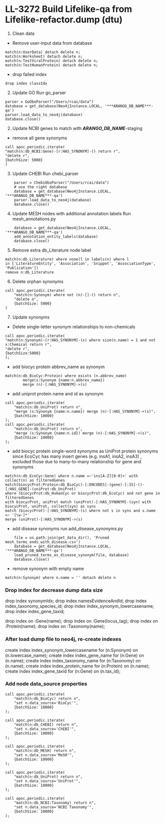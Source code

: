 # LL-3272 Build Lifelike-qa from Lifelike-refactor.dump (dtu)

1. Clean data

- Remove user-input data from database

```
match(n:UserData) detach delete n;
match(n:Worksheet) detach delete n;
match(n:TestViralProtein) detach delete n;
match(n:TestHumanProtein) detach delete n;
```

- drop failed index

```
drop index classIdx
```

2. Update GO
   Run go_parser

```
parser = GoOboParser("/Users/rcai/data")
database = get_database(Neo4jInstance.LOCAL, '***ARANGO_DB_NAME***-qa')
parser.load_data_to_neo4j(database)
database.close()
```

2. Update NCBI genes to match with ***ARANGO_DB_NAME***-staging

- remove all gene synonyms

```
call apoc.periodic.iterate(
"match(n:db_NCBI:Gene)-[r:HAS_SYNONYM]-() return r",
"delete r",
{batchSize: 5000}
)
```

3. Update CHEBI
   Run chebi_parser

```
    parser = ChebiOboParser("/Users/rcai/data")
    # use the right database
    database = get_database(Neo4jInstance.LOCAL, '***ARANGO_DB_NAME***-qa')
    parser.load_data_to_neo4j(database)
    database.close()
```

4. Update MESH nodes with additional annotation labels
   Run mesh_annotations.py

```
    database = get_database(Neo4jInstance.LOCAL, '***ARANGO_DB_NAME***-qa')
    add_annotation_entity_labels(database)
    database.close()
```

5. Remove extra db_Literature node label

```
match(n:db_Literature) where none(l in labels(n) where l
in ['LiteratureEntity', 'Association', 'Snippet', 'AssociationType', 'Publication'])
remove n:db_Literature
```

6. Delete orphan synonyms

```
call apoc.periodic.iterate(
    "match(n:Synonym) where not (n)-[]-() return n",
    "delete n",
    {batchSize: 5000}
)
```

7. Update synonyms

- Delete single-letter synonym relationships to non-chemicals

```
call apoc.periodic.iterate(
"match(n:Synonym)-[r:HAS_SYNONYM]-(x) where size(n.name) = 1 and not x:Chemical return r",
"delete r",
{batchSize:5000}
);
```

- add biocyc protein abbrev_name as synonym

```
match(n:db_BioCyc:Protein) where exists (n.abbrev_name)
        merge(s:Synonym {name:n.abbrev_name})
        merge (n)-[:HAS_SYNONYM]->(s)
```

- add uniprot protein name and id as synonym

```
call apoc.periodic.iterate(
    "match(n:db_UniProt) return n",
    "merge (s:Synonym {name:n.name}) merge (n)-[:HAS_SYNONYM]->(s)",
    {batchSize: 10000}
);
call apoc.periodic.iterate(
    "match(n:db_UniProt) return n",
    "merge (s:Synonym {name:n.id}) merge (n)-[:HAS_SYNONYM]->(s)",
    {batchSize: 10000}
);

```

- add biocyc protein single-word synonyms as UniProt protein synonyms
  since EcoCyc has many insert genes (e.g. insA1, insA2, insA3) , excluded those due to many-to-many relationship for gene and synonyms

```
match(n:db_EcoCyc:Gene) where n.name =~'ins[A-Z][0-9]+' with collect(n) as filteredGenes
match(biocycProt:Protein:db_BioCyc)-[:ENCODES]-(gene)-[:IS]-()-[:HAS_GENE]-(uniProt:db_UniProt)
where (biocycProt:db_HumanCyc or biocycProt:db_EcoCyc) and not gene in filteredGenes
with biocycProt, uniProt match (uniProt)-[:HAS_SYNONYM]-(syn) with biocycProt, uniProt, collect(syn) as syns
match (biocycProt)-[:HAS_SYNONYM]-(s) where not s in syns and s.name =~ '[\w-]*'
merge (uniProt)-[:HAS_SYNONYM]->(s)
```

- add disease synonyms
  run add_disease_synonyms.py

```
    file = os.path.join(get_data_dir(), 'Pruned mesh_terms_ends_with_disease.csv')
    database = get_database(Neo4jInstance.LOCAL, '***ARANGO_DB_NAME***-qa')
    load_pruned_terms_as_disease_synonym(file, database)
    database.close()
```

- remove synonym with empty name

```
match(n:Synonym) where n.name = '' detach delete n
```

### Drop index for decrease dump data size

drop index synonymIdx;
drop index namesEvidenceAndId;
drop index index_taxonomy_species_id;
drop index index_synonym_lowercasename;
drop index index_gene_taxid;

drop index on :Gene(name);
drop index on :Gene(locus_tag);
drop index on :Protein(name);
drop index on :Taxonomy(name);

### After load dump file to neo4j, re-create indexes

create index index_synonym_lowercasename for (n:Synonym) on (n.lowercase_name);
create index index_gene_name for (n:Gene) on (n.name);
create index index_taxonomy_name for (n:Taxonomy) on (n.name);
create index index_protein_name for (n:Protein) on (n.name);
create index index_gene_taxid for (n:Gene) on (n.tax_id);

### Add node data_source properties

```
call apoc.periodic.iterate(
	"match(n:db_BioCyc) return n",
    "set n.data_source='BioCyc'",
    {batchSize: 10000}
);

call apoc.periodic.iterate(
	"match(n:db_CHEBI) return n",
    "set n.data_source='ChEBI'",
    {batchSize: 10000}
);

call apoc.periodic.iterate(
	"match(n:db_MESH) return n",
    "set n.data_source='MeSH'",
    {batchSize: 10000}
);

call apoc.periodic.iterate(
	"match(n:db_UniProt) return n",
    "set n.data_source='UniProt'",
    {batchSize: 10000}
);

call apoc.periodic.iterate(
	"match(n:db_NCBI:Taxonomy) return n",
    "set n.data_source='NCBI Taxonomy'",
    {batchSize: 10000}
);




```
